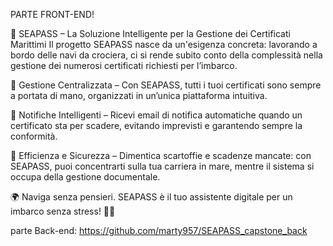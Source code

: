 PARTE FRONT-END!


🌊 SEAPASS – La Soluzione Intelligente per la Gestione dei Certificati Marittimi
Il progetto SEAPASS nasce da un'esigenza concreta: lavorando a bordo delle navi da crociera, ci si rende subito conto della complessità nella gestione dei numerosi certificati richiesti per l’imbarco.

🔹 Gestione Centralizzata – Con SEAPASS, tutti i tuoi certificati sono sempre a portata di mano, organizzati in un’unica piattaforma intuitiva.


🔹 Notifiche Intelligenti – Ricevi email di notifica automatiche quando un certificato sta per scadere, evitando imprevisti e garantendo sempre la conformità.


🔹 Efficienza e Sicurezza – Dimentica scartoffie e scadenze mancate: con SEAPASS, puoi concentrarti sulla tua carriera in mare, mentre il sistema si occupa della gestione documentale.

🌍 Naviga senza pensieri. SEAPASS è il tuo assistente digitale per un imbarco senza stress! 🚢✨

parte Back-end: https://github.com/marty957/SEAPASS_capstone_back



